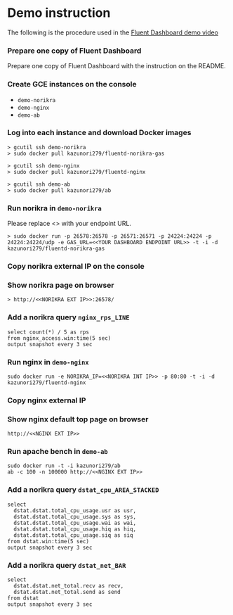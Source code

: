 # Demo instruction

The following is the procedure used in the [Fluent Dashboard demo video](https://www.youtube.com/watch?v=VPNMe4znWDo)

### Prepare one copy of Fluent Dashboard

Prepare one copy of Fluent Dashboard with the instruction on the README.

### Create GCE instances on the console
* `demo-norikra`
* `demo-nginx`
* `demo-ab`

### Log into each instance and download Docker images

```
> gcutil ssh demo-norikra
> sudo docker pull kazunori279/fluentd-norikra-gas
```

```
> gcutil ssh demo-nginx
> sudo docker pull kazunori279/fluentd-nginx
```

```
> gcutil ssh demo-ab
> sudo docker pull kazunori279/ab
```

### Run norikra in `demo-norikra`

Please replace <<YOUR DASHBOARD ENDPOINT URL>> with your endpoint URL.

```
> sudo docker run -p 26578:26578 -p 26571:26571 -p 24224:24224 -p 24224:24224/udp -e GAS_URL=<<YOUR DASHBOARD ENDPOINT URL>> -t -i -d kazunori279/fluentd-norikra-gas
```

### Copy norikra external IP on the console

### Show norikra page on browser

```
> http://<<NORIKRA EXT IP>>:26578/
```

### Add a norikra query `nginx_rps_LINE`

```
select count(*) / 5 as rps 
from nginx_access.win:time(5 sec) 
output snapshot every 3 sec
```

### Run nginx in `demo-nginx`

```
sudo docker run -e NORIKRA_IP=<<NORIKRA INT IP>> -p 80:80 -t -i -d kazunori279/fluentd-nginx
```

### Copy nginx external IP

### Show nginx default top page on browser

```
http://<<NGINX EXT IP>>
```

### Run apache bench in `demo-ab`

```
sudo docker run -t -i kazunori279/ab
ab -c 100 -n 100000 http://<<NGINX EXT IP>>
```

### Add a norikra query `dstat_cpu_AREA_STACKED`

```
select 
  dstat.dstat.total_cpu_usage.usr as usr, 
  dstat.dstat.total_cpu_usage.sys as sys, 
  dstat.dstat.total_cpu_usage.wai as wai, 
  dstat.dstat.total_cpu_usage.hiq as hiq, 
  dstat.dstat.total_cpu_usage.siq as siq 
from dstat.win:time(5 sec) 
output snapshot every 3 sec
```

### Add a norikra query `dstat_net_BAR`

```
select 
  dstat.dstat.net_total.recv as recv, 
  dstat.dstat.net_total.send as send 
from dstat 
output snapshot every 3 sec
```
